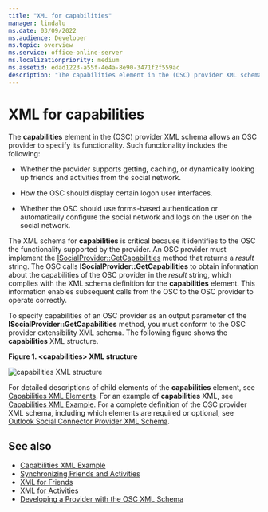 ```yaml
---
title: "XML for capabilities" 
manager: lindalu
ms.date: 03/09/2022
ms.audience: Developer
ms.topic: overview
ms.service: office-online-server
ms.localizationpriority: medium
ms.assetid: edad1223-a55f-4e4a-8e90-3471f2f559ac
description: "The capabilities element in the (OSC) provider XML schema allows an OSC provider to specify its functionality. Such functionality includes the following:"
---
```


# XML for capabilities

The **capabilities** element in the (OSC) provider XML schema allows an OSC provider to specify its functionality. Such functionality includes the following:
  
- Whether the provider supports getting, caching, or dynamically looking up friends and activities from the social network.

- How the OSC should display certain logon user interfaces.

- Whether the OSC should use forms-based authentication or automatically configure the social network and logs on the user on the social network.

The XML schema for **capabilities** is critical because it identifies to the OSC the functionality supported by the provider. An OSC provider must implement the [ISocialProvider::GetCapabilities](isocialprovider-getcapabilities.md) method that returns a _result_ string. The OSC calls **ISocialProvider::GetCapabilities** to obtain information about the capabilities of the OSC provider in the _result_ string, which complies with the XML schema definition for the **capabilities** element. This information enables subsequent calls from the OSC to the OSC provider to operate correctly.
  
To specify capabilities of an OSC provider as an output parameter of the **ISocialProvider::GetCapabilities** method, you must conform to the OSC provider extensibility XML schema. The following figure shows the **capabilities** XML structure.
  
**Figure 1. \<capabilities\> XML structure**

![capabilities XML structure](media/ol14oscref_Specifyingxmlforcapabilities_image1.gif)
  
For detailed descriptions of child elements of the **capabilities** element, see [Capabilities XML Elements](capabilities-xml-elements.md). For an example of **capabilities** XML, see [Capabilities XML Example](capabilities-xml-example.md). For a complete definition of the OSC provider XML schema, including which elements are required or optional, see [Outlook Social Connector Provider XML Schema](outlook-social-connector-provider-xml-schema.md).
  
## See also

- [Capabilities XML Example](capabilities-xml-example.md)  
- [Synchronizing Friends and Activities](synchronizing-friends-and-activities.md)  
- [XML for Friends](xml-for-friends.md)  
- [XML for Activities](xml-for-activities.md)
- [Developing a Provider with the OSC XML Schema](developing-a-provider-with-the-osc-xml-schema.md)
